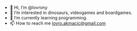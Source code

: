 - 👋 Hi, I’m @lovrony
- 👀 I’m interested in dinosaurs, videogames and boardgames.
- 🌱 I’m currently learning programming.
- 📫 How to reach me lovro.akmacic@gmail.com

<!---
lovrony/lovrony is a ✨ special ✨ repository because its `README.md` (this file) appears on your GitHub profile.
You can click the Preview link to take a look at your changes.
--->
